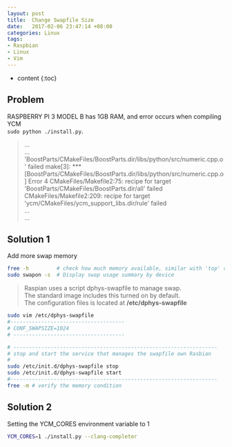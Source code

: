 ```yaml
---
layout: post
title:  Change Swapfile Size
date:   2017-02-06 23:47:14 +08:00
categories: Linux
tags:
- Raspbian
- Linux
- Vim
---
```


* content
{:toc}


**Problem**
---------------------------------------------
RASPBERRY PI 3 MODEL B has 1GB RAM, and error occurs when compiling YCM   
`sudo python ./install.py`.

> ...  
> ...  
> 'BoostParts/CMakeFiles/BoostParts.dir/libs/python/src/numeric.cpp.o' failed
> make[3]: *** [BoostParts/CMakeFiles/BoostParts.dir/libs/python/src/numeric.cpp.o] Error 4
> CMakeFiles/Makefile2:75: recipe for target 'BoostParts/CMakeFiles/BoostParts.dir/all' failed
> CMakeFiles/Makefile2:209: recipe for target 'ycm/CMakeFiles/ycm_support_libs.dir/rule' failed  
> ...  
> ...


**Solution 1**
---------------------------------------------
 Add more swap memory  

```bash     
free -h         # check how much memory available, similar with 'top' command in some ways  
sudo swapon -s  # Display swap usage summary by device
```


>Raspian uses a script dphys-swapfile to manage swap.   
The standard image includes this turned on by default.  
The configuration files is located at **/etc/dphys-swapfile**

```bash  
sudo vim /etc/dphys-swapfile
#-------------------------------------
# CONF_SWAPSIZE=1024
# ------------------------------------

# ------------------------------------------------------------------
# stop and start the service that manages the swapfile own Rasbian
#
sudo /etc/init.d/dphys-swapfile stop
sudo /etc/init.d/dphys-swapfile start
#-------------------------------------------------------------------
free -m # verify the memory condition
```    

**Solution 2**
---------------------------------------------
 Setting the YCM_CORES environment variable to 1  
```bash
YCM_CORES=1 ./install.py --clang-completer
```

